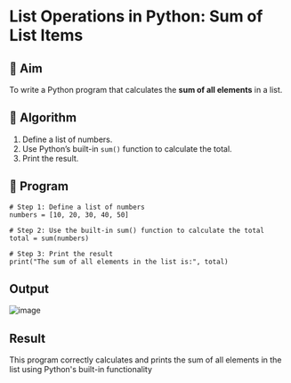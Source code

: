 # List Operations in Python: Sum of List Items

## 🎯 Aim
To write a Python program that calculates the **sum of all elements** in a list.

## 🧠 Algorithm
1. Define a list of numbers.
2. Use Python’s built-in `sum()` function to calculate the total.
3. Print the result.

## 🧾 Program

```
# Step 1: Define a list of numbers
numbers = [10, 20, 30, 40, 50]

# Step 2: Use the built-in sum() function to calculate the total
total = sum(numbers)

# Step 3: Print the result
print("The sum of all elements in the list is:", total)
```

## Output

![image](https://github.com/user-attachments/assets/17e59445-eeec-481f-bce7-49b874a37d8b)


## Result
This program correctly calculates and prints the sum of all elements in the list using Python's built-in functionality
